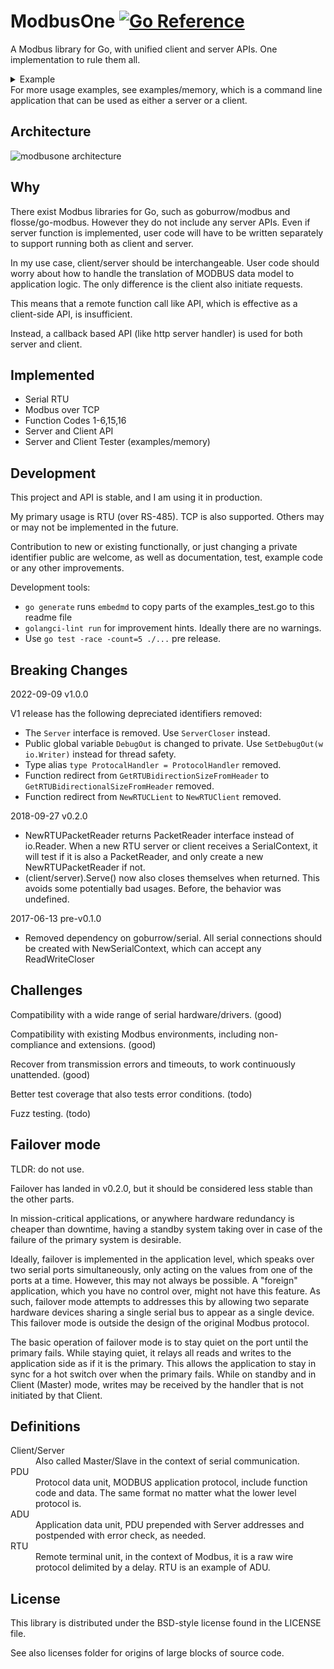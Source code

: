 # ModbusOne [![Go Reference](https://pkg.go.dev/badge/github.com/xiegeo/modbusone?utm_source=godoc#section-documentation.svg)](https://pkg.go.dev/github.com/xiegeo/modbusone?utm_source=godoc#section-documentation)
A Modbus library for Go, with unified client and server APIs.
One implementation to rule them all.
<details>
  <summary>Example</summary>

[embedmd]:# (examples_test.go /\/\/ handlerGenerator/ /end readme example/)
```go
// handlerGenerator returns ProtocolHandlers that interact with our application.
// In this example, we are only using Holding Registers.
func handlerGenerator(name string) modbusone.ProtocolHandler {
    return &modbusone.SimpleHandler{
        ReadHoldingRegisters: func(address, quantity uint16) ([]uint16, error) {
            fmt.Printf("%v ReadHoldingRegisters from %v, quantity %v\n",
                name, address, quantity)
            r := make([]uint16, quantity)
            // Application code that fills in r here.
            return r, nil
        },
        WriteHoldingRegisters: func(address uint16, values []uint16) error {
            fmt.Printf("%v WriteHoldingRegisters from %v, quantity %v\n",
                name, address, len(values))
            // Application code here.
            return nil
        },
        OnErrorImp: func(req modbusone.PDU, errRep modbusone.PDU) {
            fmt.Printf("%v received error:%x in request:%x", name, errRep, req)
        },
    }
}

// serial is a fake serial port.
type serial struct {
    io.ReadCloser
    io.WriteCloser
}

func newInternalSerial() (io.ReadWriteCloser, io.ReadWriteCloser) {
    r1, w1 := io.Pipe()
    r2, w2 := io.Pipe()
    return &serial{ReadCloser: r1, WriteCloser: w2}, &serial{ReadCloser: r2, WriteCloser: w1}
}

func (s *serial) Close() error {
    s.ReadCloser.Close()
    return s.WriteCloser.Close()
}

func Example_serialPort() {
    // Server id and baudRate, for Modbus over serial port.
    id := byte(1)
    baudRate := int64(19200)

    // Open serial connections:
    clientSerial, serverSerial := newInternalSerial()
    // Normally we want to open a serial connection from serial.OpenPort
    // such as github.com/tarm/serial. modbusone can take any io.ReadWriteCloser,
    // so we created two that talks to each other for demonstration here.

    // SerialContext adds baudRate information to calculate
    // the duration that data transfers should takes.
    // It also records Stats of read and dropped packets.
    clientSerialContext := modbusone.NewSerialContext(clientSerial, baudRate)
    serverSerialContext := modbusone.NewSerialContext(serverSerial, baudRate)

    // You can create either a client or a server from a SerialContext and an id.
    client := modbusone.NewRTUClient(clientSerialContext, id)
    server := modbusone.NewRTUServer(serverSerialContext, id)

    useClientAndServer(client, server, id) // follow the next function

    // Output:
    // reqs count: 2
    // reqs count: 3
    // server ReadHoldingRegisters from 0, quantity 125
    // client WriteHoldingRegisters from 0, quantity 125
    // server ReadHoldingRegisters from 125, quantity 75
    // client WriteHoldingRegisters from 125, quantity 75
    // client ReadHoldingRegisters from 1000, quantity 100
    // server WriteHoldingRegisters from 1000, quantity 100
    // server ReadHoldingRegisters from 0, quantity 125
    // client WriteHoldingRegisters from 0, quantity 125
    // server ReadHoldingRegisters from 125, quantity 75
    // client WriteHoldingRegisters from 125, quantity 75
    // client ReadHoldingRegisters from 1000, quantity 100
    // server WriteHoldingRegisters from 1000, quantity 100
    // serve terminated: io: read/write on closed pipe
}

func useClientAndServer(client modbusone.Client, server modbusone.ServerCloser, id byte) {
    termChan := make(chan error)

    // Serve is blocking until the serial connection has io errors or is closed.
    // So we use a goroutine to start it and continue setting up our demo.
    go client.Serve(handlerGenerator("client"))
    go func() {
        // A server is Started to same way as a client
        err := server.Serve(handlerGenerator("server"))
        // Do something with the err here.
        // For a command line app, you probably want to terminate.
        // For a service, you probably want to wait until you can open the serial port again.
        termChan <- err
    }()
    defer client.Close()
    defer server.Close()

    // If you only need to support server side, then you are done.
    // If you need to support client side, then you need to make requests.
    clientDoTransactions(client, id) // see following function

    // Clean up
    server.Close()
    fmt.Println("serve terminated:", <-termChan)
}

func clientDoTransactions(client modbusone.Client, id byte) {
    // start by building some requests
    startAddress := uint16(0)
    quantity := uint16(200)
    reqs, err := modbusone.MakePDURequestHeaders(modbusone.FcReadHoldingRegisters,
        startAddress, quantity, nil)
    if err != nil {
        fmt.Println(err) // if what you asked for is not possible.
    }
    // Larger than allowed requests are split to many packets.
    fmt.Println("reqs count:", len(reqs))

    // We can add more requests, even of different types.
    // The last nil is replaced by the reqs to append to.
    startAddress = uint16(1000)
    quantity = uint16(100)
    reqs, err = modbusone.MakePDURequestHeaders(modbusone.FcWriteMultipleRegisters,
        startAddress, quantity, reqs)
    if err != nil {
        fmt.Println(err)
    }
    fmt.Println("reqs count:", len(reqs))

    // Range over the requests to handle each individually,
    for _, r := range reqs {
        err = client.DoTransaction(r)
        if err != nil {
            fmt.Println(err, "on", r) // The server timed out, or the connection was closed.
        }
    }
    // or just do them all at once. Notice that reqs can be reused.
    n, err := modbusone.DoTransactions(client, id, reqs)
    if err != nil {
        fmt.Println(err, "on", reqs[n])
    }
}

func Example_tcp() {
    // TCP address of the host
    host := "127.2.9.1:12345"

    // Default server id
    id := byte(1)

    // Open server tcp listener:
    listener, err := net.Listen("tcp", host)
    if err != nil {
        fmt.Println(err)
        return
    }

    // Connect to server:
    conn, err := net.Dial("tcp", host)
    if err != nil {
        fmt.Println(err)
        return
    }

    // You can create either a client or a server
    client := modbusone.NewTCPClient(conn, 0)
    server := modbusone.NewTCPServer(listener)

    // shared example code with serial port
    useClientAndServer(client, server, id)

    // Output:
    // reqs count: 2
    // reqs count: 3
    // server ReadHoldingRegisters from 0, quantity 125
    // client WriteHoldingRegisters from 0, quantity 125
    // server ReadHoldingRegisters from 125, quantity 75
    // client WriteHoldingRegisters from 125, quantity 75
    // client ReadHoldingRegisters from 1000, quantity 100
    // server WriteHoldingRegisters from 1000, quantity 100
    // server ReadHoldingRegisters from 0, quantity 125
    // client WriteHoldingRegisters from 0, quantity 125
    // server ReadHoldingRegisters from 125, quantity 75
    // client WriteHoldingRegisters from 125, quantity 75
    // client ReadHoldingRegisters from 1000, quantity 100
    // server WriteHoldingRegisters from 1000, quantity 100
    // serve terminated: accept tcp 127.2.9.1:12345: use of closed network connection
}

// end readme example
```

</details>
For more usage examples, see examples/memory, which is a command line application that can be used as either a server or a client.

## Architecture

![modbusone architecture](./modbusone_architecture.svg)

## Why

There exist Modbus libraries for Go, such as goburrow/modbus and flosse/go-modbus.
However they do not include any server APIs. Even if server function is implemented, user code will have to be written separately to support running both as client and server.

In my use case, client/server should be interchangeable. User code should worry about how to handle the translation of MODBUS data model to application logic. The only difference is the client also initiate requests.

This means that a remote function call like API, which is effective as a client-side API, is insufficient.

Instead, a callback based API (like http server handler) is used for both server and client.

## Implemented

- Serial RTU
- Modbus over TCP
- Function Codes 1-6,15,16
- Server and Client API
- Server and Client Tester (examples/memory)

## Development

This project and API is stable, and I am using it in production.

My primary usage is RTU (over RS-485). TCP is also supported. Others may or may not be implemented in the future.

Contribution to new or existing functionally, or just changing a private identifier public are welcome, as well as documentation, test, example code or any other improvements.

Development tools:

- `go generate` runs `embedmd` to copy parts of the examples_test.go to this readme file
- `golangci-lint run` for improvement hints. Ideally there are no warnings.
- Use `go test -race -count=5 ./...` pre release.

## Breaking Changes

2022-09-09 v1.0.0

V1 release has the following depreciated identifiers removed:

- The `Server` interface is removed. Use `ServerCloser` instead.
- Public global variable `DebugOut` is changed to private. Use `SetDebugOut(w io.Writer)` instead for thread safety.
- Type alias `type ProtocalHandler = ProtocolHandler` removed.
- Function redirect from `GetRTUBidirectionSizeFromHeader` to `GetRTUBidirectionalSizeFromHeader` removed.
- Function redirect from `NewRTUCLient` to `NewRTUClient` removed.


2018-09-27 v0.2.0

- NewRTUPacketReader returns PacketReader interface instead of io.Reader. When a new RTU server or client receives a SerialContext, it will test if it is also a PacketReader, and only create a new NewRTUPacketReader if not.
- (client/server).Serve() now also closes themselves when returned. This avoids some potentially bad usages. Before, the behavior was undefined.

2017-06-13 pre-v0.1.0

- Removed dependency on goburrow/serial. All serial connections should be created with NewSerialContext, which can accept any ReadWriteCloser

## Challenges

Compatibility with a wide range of serial hardware/drivers. (good)

Compatibility with existing Modbus environments, including non-compliance and extensions. (good)

Recover from transmission errors and timeouts, to work continuously unattended. (good)

Better test coverage that also tests error conditions. (todo)

Fuzz testing. (todo)

## Failover mode

TLDR: do not use.

Failover has landed in v0.2.0, but it should be considered less stable than the other parts.

In mission-critical applications, or anywhere hardware redundancy is cheaper than downtime, having a standby system taking over in case of the failure of the primary system is desirable.

Ideally, failover is implemented in the application level, which speaks over two serial ports simultaneously, only acting on the values from one of the ports at a time. However, this may not always be possible. A "foreign" application, which you have no control over, might not have this feature. As such, failover mode attempts to addresses this by allowing two separate hardware devices sharing a single serial bus to appear as a single device. This failover mode is outside the design of the original Modbus protocol.

The basic operation of failover mode is to stay quiet on the port until the primary fails. While staying quiet, it relays all reads and writes to the application side as if it is the primary. This allows the application to stay in sync for a hot switch over when the primary fails. While on standby and in Client (Master) mode, writes may be received by the handler that is not initiated by that Client.

## Definitions

<dl>
<dt>Client/Server
  <dd>Also called Master/Slave in the context of serial communication.
<dt>PDU
  <dd>Protocol data unit, MODBUS application protocol, include function code and data. The same format no matter what the lower level protocol is.
<dt>ADU
  <dd>Application data unit, PDU prepended with Server addresses and postpended with error check, as needed.
<dt>RTU
  <dd>Remote terminal unit, in the context of Modbus, it is a raw wire protocol delimited by a delay. RTU is an example of ADU.
</dl>

## License

This library is distributed under the BSD-style license found in the LICENSE file.

See also licenses folder for origins of large blocks of source code.
